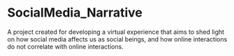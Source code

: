 # SocialMedia_Narrative
A project created for developing a virtual experience that aims to shed light on how social media affects us as social beings, and how online interactions do not correlate with online interactions.
